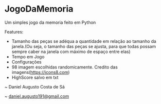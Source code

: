 # JogoDaMemoria
Um simples jogo da memoria feito em Python

Features:
- Tamanho das peças se adéqua a quantidade em relação ao tamanho da janela.(Ou seja, o tamanho das peças se ajusta, para que todas possam sempre caber na janela com máximo de espaço entre elas)
- Tempo em Jogo
- Configurações
- 98 imagem escolhidas randomicamente. Credito das imagens(https://icons8.com)
- HighScore salvo em txt

~ Daniel Augusto Costa de Sá

~ daniel.augusto191@gmail.com
